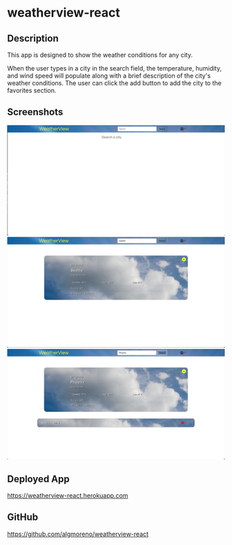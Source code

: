 # weatherview-react

## Description

This app is designed to show the weather conditions for any city.

When the user types in a city in the search field, the temperature, humidity,
and wind speed will populate along with a brief description of the city's weather conditions.
The user can click the add button to add the city to the favorites section. 

## Screenshots
![alt text](src/assets/images/screenshot1.png) 
![alt text](src/assets/images/screenshot2.png) 
![alt text](src/assets/images/screenshot3.png) 

## Deployed App

https://weatherview-react.herokuapp.com 

## GitHub 

https://github.com/algmoreno/weatherview-react 
